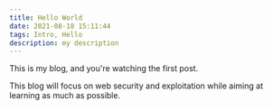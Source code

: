 ```yaml
---
title: Hello World
date: 2021-08-18 15:11:44
tags: Intro, Hello
description: my description
---
```


This is my blog, and you're watching the first post.

This blog will focus on web security and exploitation while aiming at learning as much as possible.

